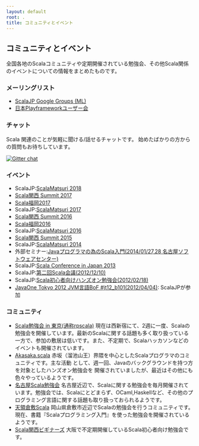 ```yaml
---
layout: default
root: .
title: コミュニティとイベント
---
```


## コミュニティとイベント

全国各地のScalaコミュニティや定期開催されている勉強会、その他Scala関係のイベントについての情報をまとめたものです。

### メーリングリスト

* [ScalaJP Google Groups (ML)](https://groups.google.com/forum/#!forum/scala-jp)
* [日本Playframeworkユーザー会](https://groups.google.com/forum/#!forum/play_ja)

### チャット

Scala 関連のことが気軽に聞ける/話せるチャットです。
始めたばかりの方からの質問もお待ちしています。

[![Gitter chat](https://badges.gitter.im/チャット.svg)](https://gitter.im/scalajp/public)

### イベント

* ScalaJP:[ScalaMatsuri 2018](http://2018.scalamatsuri.org/)
* [Scala関西 Summit 2017](http://summit.scala-kansai.org/)
* [Scala福岡2017](https://scala.connpass.com/event/57941/)
* ScalaJP:[ScalaMatsuri 2017](http://2017.scalamatsuri.org/)
* [Scala関西 Summit 2016](http://summit.scala-kansai.org/2016/index.html)
* [Scala福岡2016](https://scala.connpass.com/event/26674/)
* ScalaJP:[ScalaMatsuri 2016](http://2016.scalamatsuri.org/)
* [Scala関西 Summit 2015](http://summit.scala-kansai.org/2015/index.html)
* ScalaJP:[ScalaMatsuri 2014](http://2014.scalamatsuri.org/)
* 外部セミナー:[Javaプログラマの為のScala入門(2014/01/27,28 名古屋ソフトウェアセンター)](http://www.nagoya-sc.co.jp/ap/seminar?m=1&key=10871)
* ScalaJP:[Scala Conference in Japan 2013](http://2014.scalamatsuri.org/2013/)
* ScalaJP:[第二回Scala会議(2012/12/10)](#)
* ScalaJP:[Scala初心者向けハンズオン勉強会(2012/02/18)](https://groups.google.com/forum/#!topic/scala-jp/l5i6kJcOnB4)
* [JavaOne Tokyo 2012 JVM言語BoF #jt12_b101(2012/04/04)](http://togetter.com/li/283845): ScalaJPが参加

### コミュニティ

* [Scala勉強会 in 東京(通称rpscala)](https://rpscala.connpass.com) 現在は西新宿にて、2週に一度、Scalaの勉強会を開催しています。最新のScalaに関する話題も多く取り扱っている一方で、参加の敷居は低いです。また、不定期で、Scalaハッカソンなどのイベントも開催されています。
* [Akasaka.scala](http://akskscala.github.com/) 赤坂（溜池山王）界隈を中心としたScalaプログラマのコミュニティです。主な活動 として、週一回、Javaのバックグラウンドを持つ方を対象としたハンズオン勉強会を 開催されていましたが、最近はその他にも色々やっているようです。
* [名古屋Scala勉強会](https://groups.google.com/group/NagoyaScala?hl=ja) 名古屋近辺で、Scalaに関する勉強会を毎月開催されています。勉強会では、Scalaにとどまらず、OCaml,Haskellなど、その他のプログラミング言語に関する話題も取り扱っておられるようです。
* [天領倉敷Scala](http://tenryo-kurashiki-scala.appspot.com/) 岡山県倉敷市近辺でScalaの勉強会を行うコミュニティです。現在、書籍『Scalaプログラミング入門』を使った勉強会を開催されているようです。
* [Scala関西ビギナーズ](https://github.com/SAMMY7th/scala_kb/wiki) 大阪で不定期開催しているScala初心者向け勉強会です。
